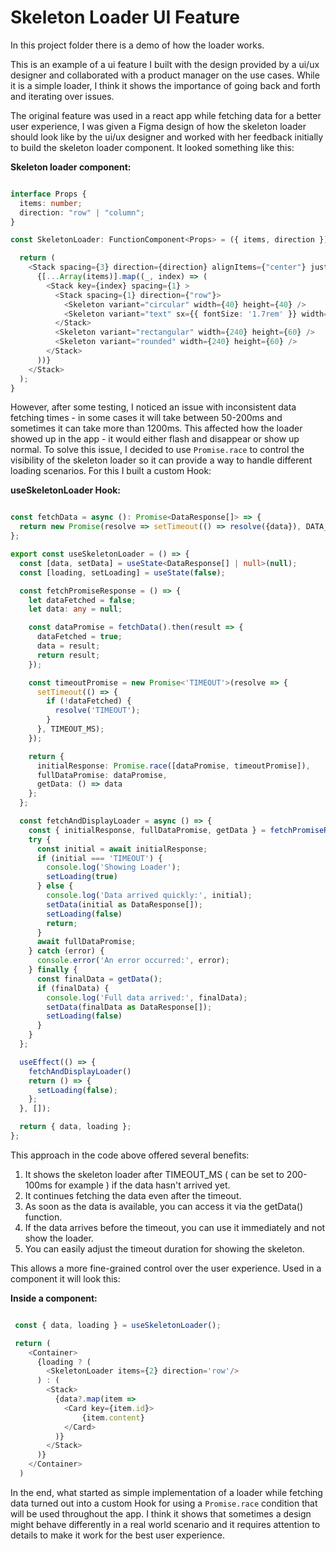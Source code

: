 # Skeleton Loader UI Feature

In this project folder there is a demo of how the loader works.

This is an example of a ui feature I built with the design provided by a ui/ux designer and collaborated with a product manager on the use cases.
While it is a simple loader, I think it shows the importance of going back and forth and iterating over issues.

The original feature was used in a react app while fetching data for a better user experience, I was given a Figma design of how the skeleton loader should look like by the ui/ux designer and worked with her feedback initially to build the skeleton loader component.
It looked something like this:

**Skeleton loader component:**

```typescript

interface Props {
  items: number;
  direction: "row" | "column";
}

const SkeletonLoader: FunctionComponent<Props> = ({ items, direction }) => {

  return (
    <Stack spacing={3} direction={direction} alignItems={"center"} justifyContent={"center"} >
      {[...Array(items)].map((_, index) => (
        <Stack key={index} spacing={1} >
          <Stack spacing={1} direction={"row"}>
            <Skeleton variant="circular" width={40} height={40} />
            <Skeleton variant="text" sx={{ fontSize: '1.7rem' }} width={180} />
          </Stack>
          <Skeleton variant="rectangular" width={240} height={60} />
          <Skeleton variant="rounded" width={240} height={60} />
        </Stack>
      ))}
    </Stack>
  );
}
```

However, after some testing, I noticed an issue with inconsistent data fetching times - in some cases it will take between 50-200ms and sometimes it can take more than 1200ms. This affected how the loader showed up in the app - it would either flash and disappear or show up normal.
To solve this issue, I decided to use `Promise.race` to control the visibility of the skeleton loader so it can provide a way to handle different loading scenarios.
For this I built a custom Hook:

**useSkeletonLoader Hook:**

```typescript

const fetchData = async (): Promise<DataResponse[]> => {
  return new Promise(resolve => setTimeout(() => resolve({data}), DATA_FETCH_MS));
};

export const useSkeletonLoader = () => {
  const [data, setData] = useState<DataResponse[] | null>(null);
  const [loading, setLoading] = useState(false);

  const fetchPromiseResponse = () => {
    let dataFetched = false;
    let data: any = null;

    const dataPromise = fetchData().then(result => {
      dataFetched = true;
      data = result;
      return result;
    });

    const timeoutPromise = new Promise<'TIMEOUT'>(resolve => {
      setTimeout(() => {
        if (!dataFetched) {
          resolve('TIMEOUT');
        }
      }, TIMEOUT_MS);
    });

    return {
      initialResponse: Promise.race([dataPromise, timeoutPromise]),
      fullDataPromise: dataPromise,
      getData: () => data
    };
  };

  const fetchAndDisplayLoader = async () => {
    const { initialResponse, fullDataPromise, getData } = fetchPromiseResponse();
    try {
      const initial = await initialResponse;
      if (initial === 'TIMEOUT') {
        console.log('Showing Loader');
        setLoading(true)
      } else {
        console.log('Data arrived quickly:', initial);
        setData(initial as DataResponse[]);
        setLoading(false)
        return;
      }
      await fullDataPromise;
    } catch (error) {
      console.error('An error occurred:', error);
    } finally {
      const finalData = getData();
      if (finalData) {
        console.log('Full data arrived:', finalData);
        setData(finalData as DataResponse[]);
        setLoading(false)
      }
    }
  };

  useEffect(() => {
    fetchAndDisplayLoader()
    return () => {
      setLoading(false);
    };
  }, []);

  return { data, loading };
};

```

This approach in the code above offered several benefits:

1. It shows the skeleton loader after TIMEOUT_MS ( can be set to 200-100ms for example ) if the data hasn't arrived yet.
2. It continues fetching the data even after the timeout.
3. As soon as the data is available, you can access it via the getData() function.
4. If the data arrives before the timeout, you can use it immediately and not show the loader.
5. You can easily adjust the timeout duration for showing the skeleton.

This allows a more fine-grained control over the user experience.
Used in a component it will look this:

**Inside a component:**

```typescript

 const { data, loading } = useSkeletonLoader();

 return (
    <Container>
      {loading ? (
        <SkeletonLoader items={2} direction='row'/>
      ) : (
        <Stack>
          {data?.map(item =>
            <Card key={item.id}>
                {item.content}
            </Card>
          )}
        </Stack>
      )}
    </Container>
  )

```

In the end, what started as simple implementation of a loader while fetching data turned out into a custom Hook for using a `Promise.race` condition that will be used throughout the app. I think it shows that sometimes a design might behave differently in a real world scenario and it requires attention to details to make it work for the best user experience.
